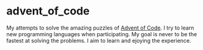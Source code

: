 # advent_of_code
My attempts to solve the amazing puzzles of [Advent of Code](https://adventofcode.com).
I try to learn new programming languages when participating. My goal is never to be the fastest at solving the problems. I aim to learn and ejoying the experience.
